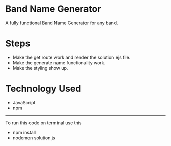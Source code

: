 # Band Name Generator
A fully functional Band Name Generator for any band.

# Steps 
- Make the get route work and render the solution.ejs file.
- Make the generate name functionality work.
- Make the styling show up.

# Technology Used
- JavaScript
- npm

 
---
To run this code on terminal use this
- npm install
- nodemon solution.js
   
